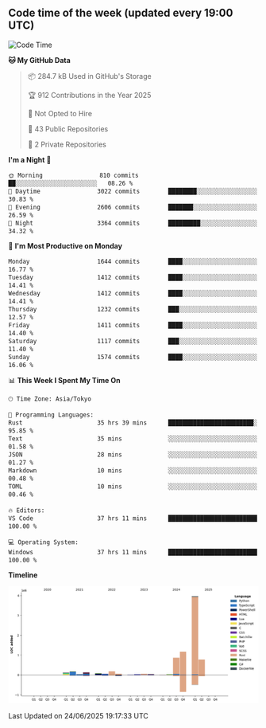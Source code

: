 ## Code time of the week (updated every 19:00 UTC)

<!--START_SECTION:waka-->
![Code Time](http://img.shields.io/badge/Code%20Time-5%2C061%20hrs%202%20mins-blue)

**🐱 My GitHub Data** 

> 📦 284.7 kB Used in GitHub's Storage 
 > 
> 🏆 912 Contributions in the Year 2025
 > 
> 🚫 Not Opted to Hire
 > 
> 📜 43 Public Repositories 
 > 
> 🔑 2 Private Repositories 
 > 
**I'm a Night 🦉** 

```text
🌞 Morning                810 commits         ██░░░░░░░░░░░░░░░░░░░░░░░   08.26 % 
🌆 Daytime                3022 commits        ████████░░░░░░░░░░░░░░░░░   30.83 % 
🌃 Evening                2606 commits        ███████░░░░░░░░░░░░░░░░░░   26.59 % 
🌙 Night                  3364 commits        █████████░░░░░░░░░░░░░░░░   34.32 % 
```
📅 **I'm Most Productive on Monday** 

```text
Monday                   1644 commits        ████░░░░░░░░░░░░░░░░░░░░░   16.77 % 
Tuesday                  1412 commits        ████░░░░░░░░░░░░░░░░░░░░░   14.41 % 
Wednesday                1412 commits        ████░░░░░░░░░░░░░░░░░░░░░   14.41 % 
Thursday                 1232 commits        ███░░░░░░░░░░░░░░░░░░░░░░   12.57 % 
Friday                   1411 commits        ████░░░░░░░░░░░░░░░░░░░░░   14.40 % 
Saturday                 1117 commits        ███░░░░░░░░░░░░░░░░░░░░░░   11.40 % 
Sunday                   1574 commits        ████░░░░░░░░░░░░░░░░░░░░░   16.06 % 
```


📊 **This Week I Spent My Time On** 

```text
🕑︎ Time Zone: Asia/Tokyo

💬 Programming Languages: 
Rust                     35 hrs 39 mins      ████████████████████████░   95.85 % 
Text                     35 mins             ░░░░░░░░░░░░░░░░░░░░░░░░░   01.58 % 
JSON                     28 mins             ░░░░░░░░░░░░░░░░░░░░░░░░░   01.27 % 
Markdown                 10 mins             ░░░░░░░░░░░░░░░░░░░░░░░░░   00.48 % 
TOML                     10 mins             ░░░░░░░░░░░░░░░░░░░░░░░░░   00.46 % 

🔥 Editors: 
VS Code                  37 hrs 11 mins      █████████████████████████   100.00 % 

💻 Operating System: 
Windows                  37 hrs 11 mins      █████████████████████████   100.00 % 
```

**Timeline**

![Lines of Code chart](https://raw.githubusercontent.com/SARDONYX-sard/SARDONYX-sard/main/assets/bar_graph.png)


 Last Updated on 24/06/2025 19:17:33 UTC
<!--END_SECTION:waka-->